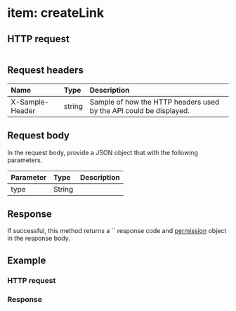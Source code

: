 # item: createLink


## HTTP request
```http

```
## Request headers
| Name       | Type | Description|
|:-----------|:------|:----------|
| X-Sample-Header  | string  | Sample of how the HTTP headers used by the API could be displayed.|

## Request body
In the request body, provide a JSON object that with the following parameters.

| Parameter	   | Type	|Description|
|:---------------|:--------|:-----------|
|type|String||

## Response
If successful, this method returns a `` response code and [permission](../resources/permission.md) object in the response body.
## Example
### HTTP request
### Response

